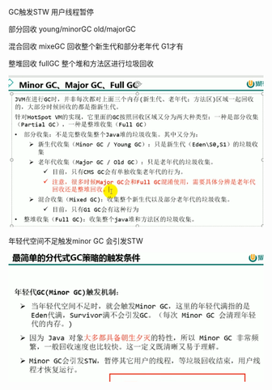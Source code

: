 GC触发STW 用户线程暂停

部分回收  young/minorGC old/majorGC

混合回收 mixeGC 回收整个新生代和部分老年代 G1才有

整堆回收  fullGC 整个堆和方法区进行垃圾回收

![img_28.png](img2/img_28.png)  

年轻代空间不足触发minor GC 会引发STW

![img_29.png](img2/img_29.png)